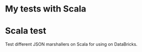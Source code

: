 My tests with Scala
============

# Scala test 

Test different JSON marshallers on Scala for using on DataBricks.